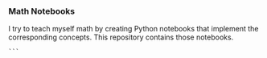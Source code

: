 ### Math Notebooks
I try to teach myself math by creating Python notebooks that implement the corresponding concepts. This repository contains those notebooks. 

    ``` 

